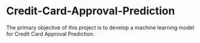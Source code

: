 # Credit-Card-Approval-Prediction
The primary objective of this project is to develop a machine learning model for Credit Card Approval Prediction.
